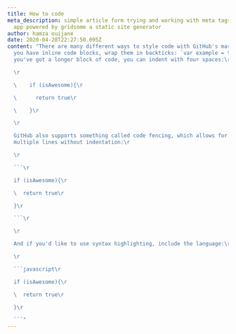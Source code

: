 ```yaml
---
title: How to code
meta_description: simple article form trying and working with meta tags in vue
  app powered by gridsome a static site generator
author: hamza ouijane
date: 2020-04-28T22:27:50.095Z
content: "There are many different ways to style code with GitHub's markdown. If
  you have inline code blocks, wrap them in backticks: `var example = true`.  If
  you've got a longer block of code, you can indent with four spaces:\r

  \r

  \    if (isAwesome){\r

  \      return true\r

  \    }\r

  \r

  GitHub also supports something called code fencing, which allows for
  multiple lines without indentation:\r

  \r

  ```\r

  if (isAwesome){\r

  \  return true\r

  }\r

  ```\r

  \r

  And if you'd like to use syntax highlighting, include the language:\r

  \r

  ```javascript\r

  if (isAwesome){\r

  \  return true\r

  }\r

  ```"
---
```

